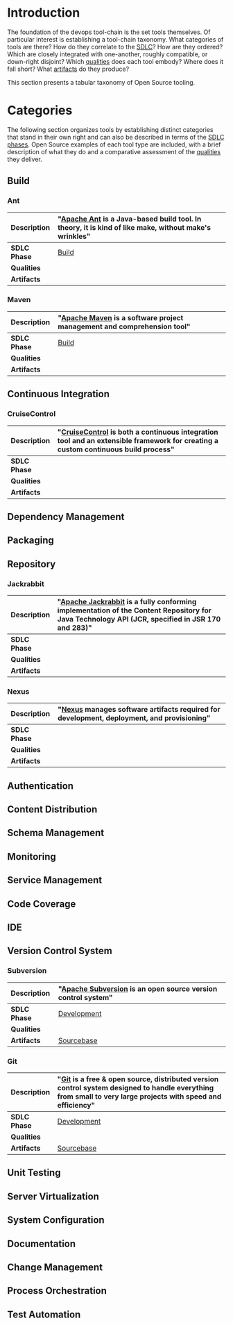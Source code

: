 

# Introduction #

The foundation of the devops tool-chain is the set tools themselves. Of particular interest is establishing a tool-chain taxonomy. What categories of tools are there? How do they correlate to the [SDLC](SdlcPhases.md)? How are they ordered? Which are closely integrated with one-another, roughly compatible, or down-right disjoint? Which [qualities](QualitativeMetrics.md) does each tool embody? Where does it fall short? What [artifacts](Artifacts.md) do they produce?

This section presents a tabular taxonomy of Open Source tooling.

# Categories #

The following section organizes tools by establishing distinct categories that stand in their own right and can also be described in terms of the [SDLC phases](SdlcPhases.md). Open Source examples of each tool type are included, with a brief description of what they do and a comparative assessment of the [qualities](QualitativeMetrics.md) they deliver.

## Build ##
### Ant ###
| **Description** | "[Apache Ant](http://ant.apache.org) is a Java-based build tool.  In theory, it is kind of like make, without make's wrinkles" |
|:----------------|:-------------------------------------------------------------------------------------------------------------------------------|
| **SDLC Phase** | [Build](SdlcPhases#Build.md) |
| **Qualities** |  |
| **Artifacts** |  |

### Maven ###
| **Description** | "[Apache Maven](http://maven.apache.org) is a software project management and comprehension tool" |
|:----------------|:--------------------------------------------------------------------------------------------------|
| **SDLC Phase** | [Build](SdlcPhases#Build.md) |
| **Qualities** |  |
| **Artifacts** |  |

## Continuous Integration ##

### CruiseControl ###
| **Description** | "[CruiseControl](http://cruisecontrol.sourceforge.net) is both a continuous integration tool and an extensible framework for creating a custom continuous build process" |
|:----------------|:-------------------------------------------------------------------------------------------------------------------------------------------------------------------------|
| **SDLC Phase** |  |
| **Qualities** |  |
| **Artifacts** |  |

## Dependency Management ##

## Packaging ##

## Repository ##
### Jackrabbit ###
| **Description** | "[Apache Jackrabbit](http://jackrabbit.apache.org) is a fully conforming implementation of the Content Repository for Java Technology API (JCR, specified in JSR 170 and 283)" |
|:----------------|:-------------------------------------------------------------------------------------------------------------------------------------------------------------------------------|
| **SDLC Phase** |  |
| **Qualities** |  |
| **Artifacts** |  |

### Nexus ###
| **Description** | "[Nexus](http://nexus.sonatype.org) manages software artifacts required for development, deployment, and provisioning" |
|:----------------|:-----------------------------------------------------------------------------------------------------------------------|
| **SDLC Phase** |  |
| **Qualities** |  |
| **Artifacts** |  |

## Authentication ##

## Content Distribution ##

## Schema Management ##

## Monitoring ##

## Service Management ##

## Code Coverage ##

## IDE ##

## Version Control System ##

### Subversion ###

| **Description** | "[Apache Subversion](http://subversion.apache.org) is an open source version control system" |
|:----------------|:---------------------------------------------------------------------------------------------|
| **SDLC Phase** | [Development](SdlcPhases#Development.md) |
| **Qualities** |  |
| **Artifacts** | [Sourcebase](Artifacts#Sourcebase.md) |

### Git ###

| **Description** | "[Git](http://git-scm.com) is a free & open source, distributed version control system designed to handle everything from small to very large projects with speed and efficiency" |
|:----------------|:----------------------------------------------------------------------------------------------------------------------------------------------------------------------------------|
| **SDLC Phase** | [Development](SdlcPhases#Development.md) |
| **Qualities** |  |
| **Artifacts** | [Sourcebase](Artifacts#Sourcebase.md) |

## Unit Testing ##

## Server Virtualization ##

## System Configuration ##

## Documentation ##

## Change Management ##

## Process Orchestration ##

## Test Automation ##